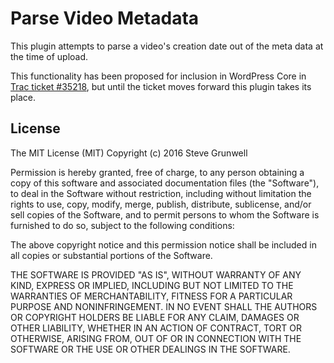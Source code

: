 # Parse Video Metadata

This plugin attempts to parse a video's creation date out of the meta data at the time of upload.

This functionality has been proposed for inclusion in WordPress Core in [Trac ticket #35218](https://core.trac.wordpress.org/attachment/ticket/35218), but until the ticket moves forward this plugin takes its place.

## License

The MIT License (MIT)
Copyright (c) 2016 Steve Grunwell

Permission is hereby granted, free of charge, to any person obtaining a copy of this software and associated documentation files (the "Software"), to deal in the Software without restriction, including without limitation the rights to use, copy, modify, merge, publish, distribute, sublicense, and/or sell copies of the Software, and to permit persons to whom the Software is furnished to do so, subject to the following conditions:

The above copyright notice and this permission notice shall be included in all copies or substantial portions of the Software.

THE SOFTWARE IS PROVIDED "AS IS", WITHOUT WARRANTY OF ANY KIND, EXPRESS OR IMPLIED, INCLUDING BUT NOT LIMITED TO THE WARRANTIES OF MERCHANTABILITY, FITNESS FOR A PARTICULAR PURPOSE AND NONINFRINGEMENT. IN NO EVENT SHALL THE AUTHORS OR COPYRIGHT HOLDERS BE LIABLE FOR ANY CLAIM, DAMAGES OR OTHER LIABILITY, WHETHER IN AN ACTION OF CONTRACT, TORT OR OTHERWISE, ARISING FROM, OUT OF OR IN CONNECTION WITH THE SOFTWARE OR THE USE OR OTHER DEALINGS IN THE SOFTWARE.